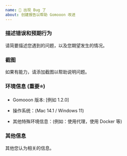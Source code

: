 ```yaml
---
name: 🐞 出现 Bug 了
about: 创建报告以帮助 Gomooon 改进
---
```


### 描述错误和预期行为

请简要描述您遇到的问题，以及您期望发生的情况。

### 截图

如果有能力，请添加截图以帮助说明问题。

### 环境信息 (重要⭐️)

- Gomooon 版本: [例如 1.2.0]

- 操作系统：(Mac 14.1 / Windows 11)

- 其他特殊环境信息：(例如：使用代理，使用 Docker 等)

### 其他信息

其他您认为相关的信息。
